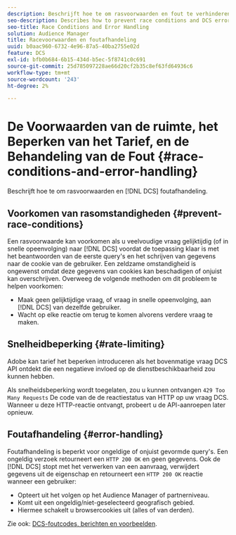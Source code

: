 ```yaml
---
description: Beschrijft hoe te om rasvoorwaarden en fout te verhinderen DCS behandeling.
seo-description: Describes how to prevent race conditions and DCS error handling.
seo-title: Race Conditions and Error Handling
solution: Audience Manager
title: Racevoorwaarden en foutafhandeling
uuid: b0aac960-6732-4e96-87a5-40ba2755e02d
feature: DCS
exl-id: bfb0b684-6b15-434d-b5ec-5f8741c0c691
source-git-commit: 25d785097228ae66d20cf2b35c8ef63fd64936c6
workflow-type: tm+mt
source-wordcount: '243'
ht-degree: 2%

---
```


# De Voorwaarden van de ruimte, het Beperken van het Tarief, en de Behandeling van de Fout {#race-conditions-and-error-handling}

Beschrijft hoe te om rasvoorwaarden en [!DNL DCS] foutafhandeling.

## Voorkomen van rasomstandigheden {#prevent-race-conditions}

Een rasvoorwaarde kan voorkomen als u veelvoudige vraag gelijktijdig (of in snelle opeenvolging) naar [!DNL DCS] voordat de toepassing klaar is met het beantwoorden van de eerste query&#39;s en het schrijven van gegevens naar de cookie van de gebruiker. Een zeldzame omstandigheid is ongewenst omdat deze gegevens van cookies kan beschadigen of onjuist kan overschrijven. Overweeg de volgende methoden om dit probleem te helpen voorkomen:

* Maak geen gelijktijdige vraag, of vraag in snelle opeenvolging, aan [!DNL DCS] van dezelfde gebruiker.
* Wacht op elke reactie om terug te komen alvorens verdere vraag te maken.

## Snelheidbeperking {#rate-limiting}

Adobe kan tarief het beperken introduceren als het bovenmatige vraag DCS API ontdekt die een negatieve invloed op de dienstbeschikbaarheid zou kunnen hebben.

Als snelheidsbeperking wordt toegelaten, zou u kunnen ontvangen `429 Too Many Requests` De code van de de reactiestatus van HTTP op uw vraag DCS. Wanneer u deze HTTP-reactie ontvangt, probeert u de API-aanroepen later opnieuw.

## Foutafhandeling {#error-handling}

Foutafhandeling is beperkt voor ongeldige of onjuist gevormde query&#39;s. Een ongeldig verzoek retourneert een `HTTP 200 OK` en geen gegevens. Ook de [!DNL DCS] stopt met het verwerken van een aanvraag, verwijdert gegevens uit de eigenschap en retourneert een `HTTP 200 OK` reactie wanneer een gebruiker:

* Opteert uit het volgen op het Audience Manager of partnerniveau.
* Komt uit een ongeldig/niet-geselecteerd geografisch gebied.
* Hiermee schakelt u browsercookies uit (alles of van derden).

Zie ook: [DCS-foutcodes, berichten en voorbeelden](../../../api/dcs-intro/dcs-api-reference/dcs-error-codes.md).
